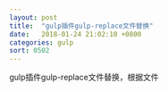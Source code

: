 ```yaml
---
layout: post
title:  "gulp插件gulp-replace文件替换"
date:   2018-01-24 21:02:10 +0800
categories: gulp
sort: 0502
---
```


gulp插件gulp-replace文件替换，根据文件
